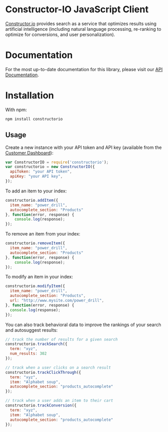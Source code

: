# Constructor-IO JavaScript Client
[Constructor.io](http://constructor.io/) provides search as a service that optimizes results using artificial intelligence (including natural language processing, re-ranking to optimize for conversions, and user personalization).

# Documentation
For the most up-to-date documentation for this library, please visit our [API Documentation](https://docs.constructor.io/rest-api.html?javascript#introduction).

# Installation

With npm:

```bash
npm install constructorio
```

## Usage

Create a new instance with your API token and API key (available from the [Customer Dashboard](https://constructor.io/dashboard)):

```javascript
var ConstructorIO = require('constructorio');
var constructorio = new ConstructorIO({
  apiToken: "your API token", 
  apiKey: "your API key",
});
```

To add an item to your index:

```javascript
constructorio.addItem({
  item_name: "power_drill",
  autocomplete_section: "Products"
}, function(error, response) {
    console.log(response);
});
```

To remove an item from your index:

```javascript
constructorio.removeItem({
  item_name: "power_drill",
  autocomplete_section: "Products"
}, function(error, response) {
    console.log(response);  
});
```

To modify an item in your index:

```javascript
constructorio.modifyItem({
  item_name: "power_drill",
  autocomplete_section: "Products",
  url: "http://www.mysite.com/power_drill",
}, function(error, response) {
  console.log(response);
});
```

You can also track behavioral data to improve the rankings of your search and autosuggest results:

```javascript
// track the number of results for a given search
constructorio.trackSearch({
  term: "xyz",
  num_results: 302
});

// track when a user clicks on a search result
constructorio.trackClickThrough({
  term: "xyz", 
  item: "Alphabet soup",
  autocomplete_section: "products_autocomplete"
});

// track when a user adds an item to their cart
constructorio.trackConversion({
  term: "xyz",
  item: "Alphabet soup",
  autocomplete_section: "products_autocomplete"
});
```